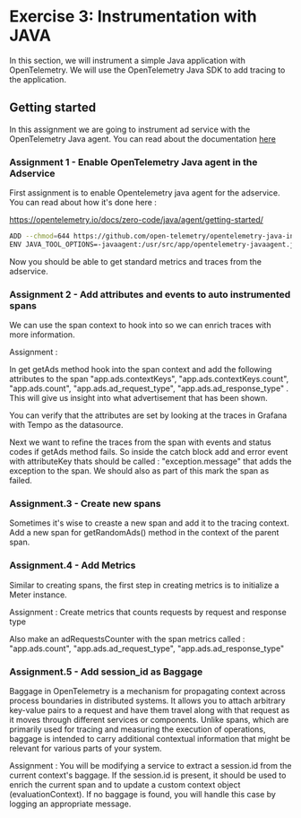# Exercise 3: Instrumentation with JAVA

In this section, we will instrument a simple Java application with OpenTelemetry. We will use the OpenTelemetry Java SDK to add tracing to the application.


## Getting started 

In this assignment we are going to instrument ad service with the OpenTelemetry Java agent. You can read about the documentation [here](https://github.com/open-telemetry/opentelemetry-java-instrumentation/)

### Assignment 1 - Enable OpenTelemetry Java agent in the Adservice
First assignment is to enable Opentelemetry java agent for the adservice. You can read about how it's done here  : 

https://opentelemetry.io/docs/zero-code/java/agent/getting-started/

```bash
ADD --chmod=644 https://github.com/open-telemetry/opentelemetry-java-instrumentation/releases/download/v$version/opentelemetry-javaagent.jar /usr/src/app/opentelemetry-javaagent.jar
ENV JAVA_TOOL_OPTIONS=-javaagent:/usr/src/app/opentelemetry-javaagent.jar
```
Now you should be able to get standard metrics and traces from the adservice.  

### Assignment 2 -  Add attributes and events to auto instrumented spans
We can use the span context to hook into so we can enrich traces with more information. 

Assignment : 

In get getAds method hook into the span context and add the following attributes to the span  "app.ads.contextKeys", "app.ads.contextKeys.count", "app.ads.count", "app.ads.ad_request_type", "app.ads.ad_response_type" . This will give us insight into what advertisement that has been shown.

You can verify that the attributes are set by looking at the traces in Grafana with Tempo as the datasource.

Next we want to refine the traces from the span with events and status codes if getAds method fails. So inside the catch block add and error event with attributeKey thats should be called : "exception.message" that adds the exception to the span. We should also as part of this mark the span as failed.

### Assignment.3 - Create new spans

Sometimes it's wise to creaste a new span and add it to the tracing context. Add a new span for getRandomAds() method in the context of the parent span.

### Assignment.4 - Add Metrics
Similar to creating spans, the first step in creating metrics is to initialize a Meter instance. 

Assignment : 
Create metrics that counts requests by request and response type

Also make an adRequestsCounter with the span metrics called : "app.ads.count", "app.ads.ad_request_type", "app.ads.ad_response_type"


### Assignment.5 - Add session_id as Baggage

Baggage in OpenTelemetry is a mechanism for propagating context across process boundaries in distributed systems. It allows you to attach arbitrary key-value pairs to a request 
and have them travel along with that request as it moves through different services or components. Unlike spans, which are primarily used for tracing and measuring the execution of operations, 
baggage is intended to carry additional contextual information that might be relevant for various parts of your system.

Assignment :
You will be modifying a service to extract a session.id from the current context's baggage. If the session.id is present, 
it should be used to enrich the current span and to update a custom context object (evaluationContext).
If no baggage is found, you will handle this case by logging an appropriate message.












